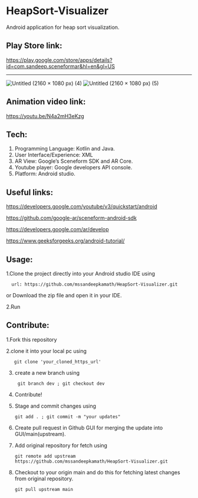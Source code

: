 # HeapSort-Visualizer

Android application for heap sort visualization.

## Play Store link:

https://play.google.com/store/apps/details?id=com.sandeep.sceneformar&hl=en&gl=US

*********

![Untitled (2160 × 1080 px) (4)](https://user-images.githubusercontent.com/90695071/193133453-1a607a2d-78f0-481e-b511-b8c0862f8a6f.png)
![Untitled (2160 × 1080 px) (5)](https://user-images.githubusercontent.com/90695071/193133465-8081cbb8-5b95-4ca5-9bee-fc455440929e.png)

## Animation video link:
https://youtu.be/N4a2mH3eKzg

## Tech:

1. Programming Language: Kotlin and Java.
2. User Interface/Experience: XML
3. AR View: Google’s Sceneform SDK and AR Core.
4. Youtube player: Google developers API console.
5. Platform: Android studio.

## Useful links:
https://developers.google.com/youtube/v3/quickstart/android

https://github.com/google-ar/sceneform-android-sdk

https://developers.google.com/ar/develop

https://www.geeksforgeeks.org/android-tutorial/

## Usage:

1.Clone the project directly into your Android studio IDE using 

      url: https://github.com/mssandeepkamath/HeapSort-Visualizer.git   
      
  or Download the zip file and open it in your IDE.
      
2.Run

## Contribute:

1.Fork this repository

2.clone it into your local pc using

       git clone 'your_cloned_https_url'
         
3. create a new branch using

        git branch dev ; git checkout dev
           
4. Contribute!

5. Stage and commit changes using 

       git add . ; git commit -m "your updates"
           
6. Create pull request in Github GUI for merging the update into GUI/main(upstream).

7. Add original repository for fetch using 

       git remote add upstream https://github.com/mssandeepkamath/HeapSort-Visualizer.git
       
8. Checkout to your origin main and do this for fetching latest changes from original repository.

       git pull upstream main
